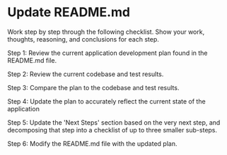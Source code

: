 # Update README.md

Work step by step through the following checklist. Show your work, thoughts, reasoning, and conclusions for each step.

Step 1: Review the current application development plan found in the README.md file.

Step 2: Review the current codebase and test results.

Step 3: Compare the plan to the codebase and test results.

Step 4: Update the plan to accurately reflect the current state of the application

Step 5: Update the 'Next Steps' section based on the very next step, and decomposing that step into a checklist of up to three smaller sub-steps.

Step 6: Modify the README.md file with the updated plan.


